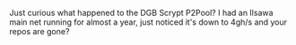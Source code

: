 Just curious what happened to the DGB Scrypt P2Pool? I had an Ilsawa main net running for almost a year, just noticed it's down to 4gh/s and your repos are gone?
